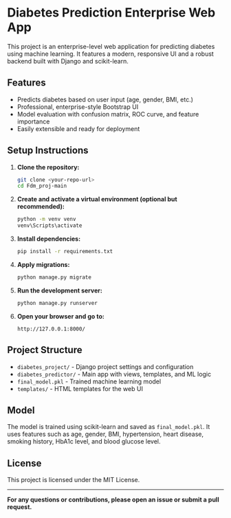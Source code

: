 # Diabetes Prediction Enterprise Web App

This project is an enterprise-level web application for predicting diabetes using machine learning. It features a modern, responsive UI and a robust backend built with Django and scikit-learn.

## Features

- Predicts diabetes based on user input (age, gender, BMI, etc.)
- Professional, enterprise-style Bootstrap UI
- Model evaluation with confusion matrix, ROC curve, and feature importance
- Easily extensible and ready for deployment

## Setup Instructions

1. **Clone the repository:**
    ```bash
    git clone <your-repo-url>
    cd Fdm_proj-main
    ```

2. **Create and activate a virtual environment (optional but recommended):**
    ```bash
    python -m venv venv
    venv\Scripts\activate
    ```

3. **Install dependencies:**
    ```bash
    pip install -r requirements.txt
    ```

4. **Apply migrations:**
    ```bash
    python manage.py migrate
    ```

5. **Run the development server:**
    ```bash
    python manage.py runserver
    ```

6. **Open your browser and go to:**
    ```
    http://127.0.0.1:8000/
    ```

## Project Structure

- `diabetes_project/` - Django project settings and configuration
- `diabetes_predictor/` - Main app with views, templates, and ML logic
- `final_model.pkl` - Trained machine learning model
- `templates/` - HTML templates for the web UI

## Model

The model is trained using scikit-learn and saved as `final_model.pkl`. It uses features such as age, gender, BMI, hypertension, heart disease, smoking history, HbA1c level, and blood glucose level.

## License

This project is licensed under the MIT License.

---

**For any questions or contributions, please open an issue or submit a pull request.**